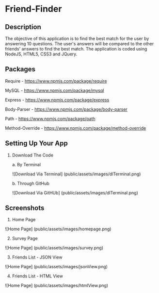 # Friend-Finder

## Description
The objective of this application is to find the best match for the user by answering 10 questions. The user's answers will be compared to the other friends' answers to find the best match. The application is coded using NodeJS, HTML5, CSS3 and JQuery.

## Packages

Require - https://www.npmjs.com/package/require

MySQL - https://www.npmjs.com/package/mysql

Express - https://www.npmjs.com/package/express

Body-Parser - https://www.npmjs.com/package/body-parser

Path - https://www.npmjs.com/package/path

Method-Override - https://www.npmjs.com/package/method-override

## Setting Up Your App

1. Download The Code 

	a. By Terminal
	
	![Download Via Terminal] (public/assets/images/dlTerminal.png)
	
	b. Through GitHub
	
	![Download Via GitHUb] (public/assets/images/dlTerminal.png)

## Screenshots

1. Home Page

![Home Page] (public/assets/images/homepage.png)

2. Survey Page

![Home Page] (public/assets/images/survey.png)

3. Friends List - JSON View

![Home Page] (public/assets/images/jsonView.png)

4. Friends List - HTML View

![Home Page] (public/assets/images/htmlView.png)